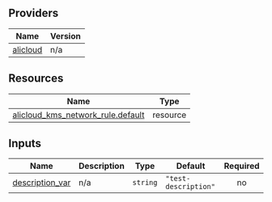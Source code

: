 <!-- BEGIN_TF_DOCS -->
## Providers

| Name | Version |
|------|---------|
| <a name="provider_alicloud"></a> [alicloud](#provider\_alicloud) | n/a |

## Resources

| Name | Type |
|------|------|
| [alicloud_kms_network_rule.default](https://registry.terraform.io/providers/hashicorp/alicloud/latest/docs/resources/kms_network_rule) | resource |

## Inputs

| Name | Description | Type | Default | Required |
|------|-------------|------|---------|:--------:|
| <a name="input_description_var"></a> [description\_var](#input\_description\_var) | n/a | `string` | `"test-description"` | no |
<!-- END_TF_DOCS -->    